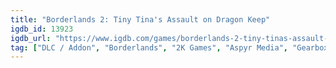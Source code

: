```yaml
---
title: "Borderlands 2: Tiny Tina's Assault on Dragon Keep"
igdb_id: 13923
igdb_url: "https://www.igdb.com/games/borderlands-2-tiny-tinas-assault-on-dragon-keep"
tag: ["DLC / Addon", "Borderlands", "2K Games", "Aspyr Media", "Gearbox Software", "Shooter", "Role-playing (RPG)", "Single player", "Multiplayer", "Co-operative", "First person", "Action", "Science fiction"]
---
```


